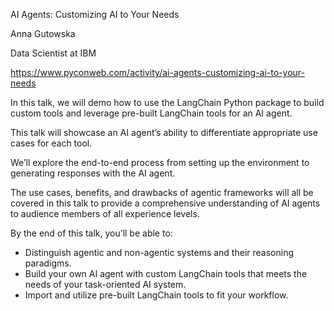 AI Agents: Customizing AI to Your Needs

Anna Gutowska

Data Scientist at IBM

https://www.pyconweb.com/activity/ai-agents-customizing-ai-to-your-needs

In this talk, we will demo how to use the LangChain Python package to build custom tools and leverage pre-built LangChain tools for an AI agent.

This talk will showcase an AI agent’s ability to differentiate appropriate use cases for each tool. 

We’ll explore the end-to-end process from setting up the environment to generating responses with the AI agent. 

The use cases, benefits, and drawbacks of agentic frameworks will all be covered in this talk to provide a comprehensive understanding of AI agents to audience members of all experience levels.  

By the end of this talk, you’ll be able to: 

* Distinguish agentic and non-agentic systems and their reasoning paradigms.
* Build your own AI agent with custom LangChain tools that meets the needs of your task-oriented AI system.
* Import and utilize pre-built LangChain tools to fit your workflow.

